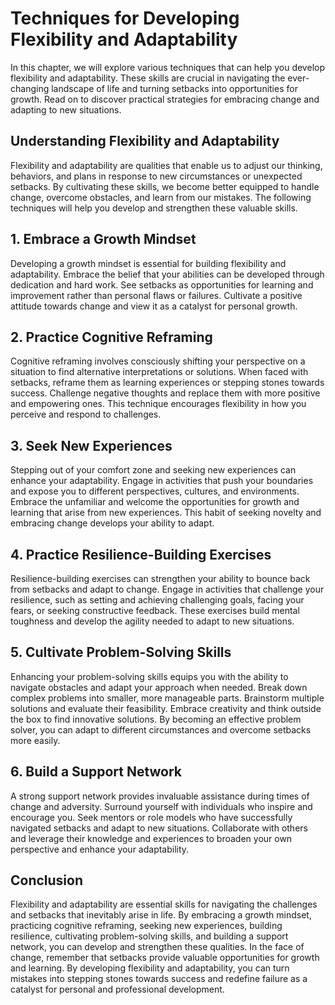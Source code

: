 Techniques for Developing Flexibility and Adaptability
=================================================================

In this chapter, we will explore various techniques that can help you develop flexibility and adaptability. These skills are crucial in navigating the ever-changing landscape of life and turning setbacks into opportunities for growth. Read on to discover practical strategies for embracing change and adapting to new situations.

**Understanding Flexibility and Adaptability**
----------------------------------------------

Flexibility and adaptability are qualities that enable us to adjust our thinking, behaviors, and plans in response to new circumstances or unexpected setbacks. By cultivating these skills, we become better equipped to handle change, overcome obstacles, and learn from our mistakes. The following techniques will help you develop and strengthen these valuable skills.

**1. Embrace a Growth Mindset**
-------------------------------

Developing a growth mindset is essential for building flexibility and adaptability. Embrace the belief that your abilities can be developed through dedication and hard work. See setbacks as opportunities for learning and improvement rather than personal flaws or failures. Cultivate a positive attitude towards change and view it as a catalyst for personal growth.

**2. Practice Cognitive Reframing**
-----------------------------------

Cognitive reframing involves consciously shifting your perspective on a situation to find alternative interpretations or solutions. When faced with setbacks, reframe them as learning experiences or stepping stones towards success. Challenge negative thoughts and replace them with more positive and empowering ones. This technique encourages flexibility in how you perceive and respond to challenges.

**3. Seek New Experiences**
---------------------------

Stepping out of your comfort zone and seeking new experiences can enhance your adaptability. Engage in activities that push your boundaries and expose you to different perspectives, cultures, and environments. Embrace the unfamiliar and welcome the opportunities for growth and learning that arise from new experiences. This habit of seeking novelty and embracing change develops your ability to adapt.

**4. Practice Resilience-Building Exercises**
---------------------------------------------

Resilience-building exercises can strengthen your ability to bounce back from setbacks and adapt to change. Engage in activities that challenge your resilience, such as setting and achieving challenging goals, facing your fears, or seeking constructive feedback. These exercises build mental toughness and develop the agility needed to adapt to new situations.

**5. Cultivate Problem-Solving Skills**
---------------------------------------

Enhancing your problem-solving skills equips you with the ability to navigate obstacles and adapt your approach when needed. Break down complex problems into smaller, more manageable parts. Brainstorm multiple solutions and evaluate their feasibility. Embrace creativity and think outside the box to find innovative solutions. By becoming an effective problem solver, you can adapt to different circumstances and overcome setbacks more easily.

**6. Build a Support Network**
------------------------------

A strong support network provides invaluable assistance during times of change and adversity. Surround yourself with individuals who inspire and encourage you. Seek mentors or role models who have successfully navigated setbacks and adapt to new situations. Collaborate with others and leverage their knowledge and experiences to broaden your own perspective and enhance your adaptability.

**Conclusion**
--------------

Flexibility and adaptability are essential skills for navigating the challenges and setbacks that inevitably arise in life. By embracing a growth mindset, practicing cognitive reframing, seeking new experiences, building resilience, cultivating problem-solving skills, and building a support network, you can develop and strengthen these qualities. In the face of change, remember that setbacks provide valuable opportunities for growth and learning. By developing flexibility and adaptability, you can turn mistakes into stepping stones towards success and redefine failure as a catalyst for personal and professional development.
